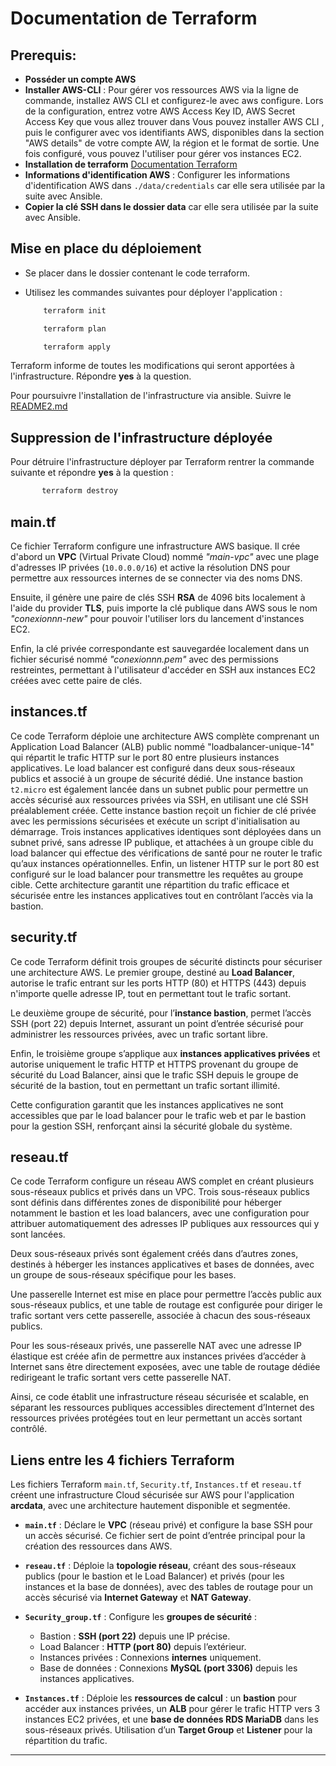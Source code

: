 # Documentation de Terraform

## Prerequis:

- **Posséder un compte AWS**  
- **Installer AWS-CLI** : Pour gérer vos ressources AWS via la ligne de commande, installez AWS CLI et configurez-le avec aws configure. Lors de la configuration, entrez votre AWS Access Key ID, AWS Secret Access Key que vous allez trouver dans Vous pouvez installer AWS CLI , puis le configurer avec vos identifiants AWS, disponibles dans la section "AWS details" de votre compte AW, la région et le format de sortie. Une fois configuré, vous pouvez l'utiliser pour gérer vos instances EC2.
- **Installation de terraform** [Documentation Terraform](https://developer.hashicorp.com/terraform/install)
- **Informations d'identification AWS** : Configurer les informations d'identification AWS dans `./data/credentials` car elle sera utilisée par la suite avec Ansible.
- **Copier la clé SSH dans le dossier data** car elle sera utilisée par la suite avec Ansible.

## Mise en place du déploiement

 - Se placer dans le dossier contenant le code terraform.
 - Utilisez les commandes suivantes pour déployer l'application :
    
    ```bash
        terraform init
    ```
    ```bash
        terraform plan
    ```
    ```bash
        terraform apply
    ```
  Terraform informe de toutes les modifications qui seront apportées à l'infrastructure. Répondre **yes** à la question.

  Pour poursuivre l'installation de l'infrastructure via ansible. Suivre le [README2.md](https://github.com/RaphDuf/HACKATHON-IPSSI-equipe6/blob/infrastructure/README2.md)

## Suppression de l'infrastructure déployée 

Pour détruire l'infrastructure déployer par Terraform rentrer la commande suivante et répondre **yes** à la question : 

 ```bash
        terraform destroy
  ```


## main.tf
Ce fichier Terraform configure une infrastructure AWS basique. Il crée d'abord un **VPC** (Virtual Private Cloud) nommé *"main-vpc"* avec une plage d'adresses IP privées (`10.0.0.0/16`) et active la résolution DNS pour permettre aux ressources internes de se connecter via des noms DNS. 

Ensuite, il génère une paire de clés SSH **RSA** de 4096 bits localement à l'aide du provider **TLS**, puis importe la clé publique dans AWS sous le nom *"conexionnn-new"* pour pouvoir l'utiliser lors du lancement d'instances EC2. 

Enfin, la clé privée correspondante est sauvegardée localement dans un fichier sécurisé nommé *"conexionnn.pem"* avec des permissions restreintes, permettant à l'utilisateur d'accéder en SSH aux instances EC2 créées avec cette paire de clés.

## instances.tf
Ce code Terraform déploie une architecture AWS complète comprenant un Application Load Balancer (ALB) public nommé "loadbalancer-unique-14" qui répartit le trafic HTTP sur le port 80 entre plusieurs instances applicatives. Le load balancer est configuré dans deux sous-réseaux publics et associé à un groupe de sécurité dédié. Une instance bastion `t2.micro` est également lancée dans un subnet public pour permettre un accès sécurisé aux ressources privées via SSH, en utilisant une clé SSH préalablement créée. Cette instance bastion reçoit un fichier de clé privée avec les permissions sécurisées et exécute un script d'initialisation au démarrage. Trois instances applicatives identiques sont déployées dans un subnet privé, sans adresse IP publique, et attachées à un groupe cible du load balancer qui effectue des vérifications de santé pour ne router le trafic qu’aux instances opérationnelles. Enfin, un listener HTTP sur le port 80 est configuré sur le load balancer pour transmettre les requêtes au groupe cible. Cette architecture garantit une répartition du trafic efficace et sécurisée entre les instances applicatives tout en contrôlant l’accès via la bastion.

## security.tf
Ce code Terraform définit trois groupes de sécurité distincts pour sécuriser une architecture AWS. Le premier groupe, destiné au **Load Balancer**, autorise le trafic entrant sur les ports HTTP (80) et HTTPS (443) depuis n'importe quelle adresse IP, tout en permettant tout le trafic sortant. 

Le deuxième groupe de sécurité, pour l’**instance bastion**, permet l’accès SSH (port 22) depuis Internet, assurant un point d’entrée sécurisé pour administrer les ressources privées, avec un trafic sortant libre. 

Enfin, le troisième groupe s’applique aux **instances applicatives privées** et autorise uniquement le trafic HTTP et HTTPS provenant du groupe de sécurité du Load Balancer, ainsi que le trafic SSH depuis le groupe de sécurité de la bastion, tout en permettant un trafic sortant illimité. 

Cette configuration garantit que les instances applicatives ne sont accessibles que par le load balancer pour le trafic web et par le bastion pour la gestion SSH, renforçant ainsi la sécurité globale du système.

## reseau.tf
Ce code Terraform configure un réseau AWS complet en créant plusieurs sous-réseaux publics et privés dans un VPC. Trois sous-réseaux publics sont définis dans différentes zones de disponibilité pour héberger notamment le bastion et les load balancers, avec une configuration pour attribuer automatiquement des adresses IP publiques aux ressources qui y sont lancées. 

Deux sous-réseaux privés sont également créés dans d’autres zones, destinés à héberger les instances applicatives et bases de données, avec un groupe de sous-réseaux spécifique pour les bases. 

Une passerelle Internet est mise en place pour permettre l’accès public aux sous-réseaux publics, et une table de routage est configurée pour diriger le trafic sortant vers cette passerelle, associée à chacun des sous-réseaux publics. 

Pour les sous-réseaux privés, une passerelle NAT avec une adresse IP élastique est créée afin de permettre aux instances privées d’accéder à Internet sans être directement exposées, avec une table de routage dédiée redirigeant le trafic sortant vers cette passerelle NAT. 

Ainsi, ce code établit une infrastructure réseau sécurisée et scalable, en séparant les ressources publiques accessibles directement d’Internet des ressources privées protégées tout en leur permettant un accès sortant contrôlé.

## Liens entre les 4 fichiers Terraform
Les fichiers Terraform `main.tf`, `Security.tf`, `Instances.tf` et `reseau.tf` créent une infrastructure Cloud sécurisée sur AWS pour l'application **arcdata**, avec une architecture hautement disponible et segmentée.

- **`main.tf`** : Déclare le **VPC** (réseau privé) et configure la base SSH pour un accès sécurisé. Ce fichier sert de point d’entrée principal pour la création des ressources dans AWS.

- **`reseau.tf`** : Déploie la **topologie réseau**, créant des sous-réseaux publics (pour le bastion et le Load Balancer) et privés (pour les instances et la base de données), avec des tables de routage pour un accès sécurisé via **Internet Gateway** et **NAT Gateway**.

- **`Security_group.tf`** : Configure les **groupes de sécurité** :
  - Bastion : **SSH (port 22)** depuis une IP précise.
  - Load Balancer : **HTTP (port 80)** depuis l’extérieur.
  - Instances privées : Connexions **internes** uniquement.
  - Base de données : Connexions **MySQL (port 3306)** depuis les instances applicatives.

- **`Instances.tf`** : Déploie les **ressources de calcul** : un **bastion** pour accéder aux instances privées, un **ALB** pour gérer le trafic HTTP vers 3 instances EC2 privées, et une **base de données RDS MariaDB** dans les sous-réseaux privés. Utilisation d’un **Target Group** et **Listener** pour la répartition du trafic.

---




